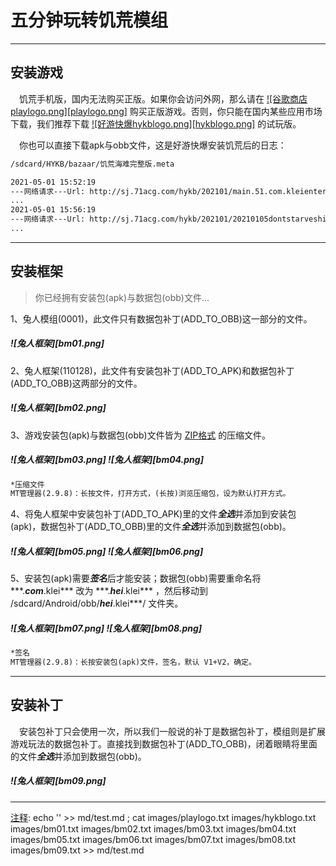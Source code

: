 
# 五分钟玩转饥荒模组  

-----  

## 安装游戏  

　饥荒手机版，国内无法购买正版。如果你会访问外网，那么请在 [![谷歌商店playlogo.png][playlogo.png]](https://play.google.com/store/apps/details?id=com.kleientertainment.doNotStarveShipwrecked) 购买正版游戏。否则，你只能在国内某些应用市场下载，我们推荐下载 [![好游快爆hykblogo.png][hykblogo.png]](https://www.3839.com/a/85896.htm) 的试玩版。  

　你也可以直接下载apk与obb文件，这是好游快爆安装饥荒后的日志：  

``` txt
/sdcard/HYKB/bazaar/饥荒海难完整版.meta  

2021-05-01 15:52:19  
---网络请求---Url: http://sj.71acg.com/hykb/202101/main.51.com.kleientertainment.doNotStarveShipwrecked.obb  
...  
2021-05-01 15:56:19  
---网络请求---Url: http://sj.71acg.com/hykb/202101/20210105dontstarveship.apk  
...  
```
-----  

## 安装框架

>你已经拥有安装包(apk)与数据包(obb)文件...

1、兔人模组(0001)，此文件只有数据包补丁(ADD\_TO\_OBB)这一部分的文件。  

##### ![兔人框架][bm01.png]

2、兔人框架(110128)，此文件有安装包补丁(ADD\_TO\_APK)和数据包补丁(ADD\_TO\_OBB)这两部分的文件。  

##### ![兔人框架][bm02.png]

3、游戏安装包(apk)与数据包(obb)文件皆为 [ZIP格式](https://baike.baidu.com/item/zip/16684862) 的压缩文件。  

##### ![兔人框架][bm03.png] ![兔人框架][bm04.png]

``` txt
*压缩文件
MT管理器(2.9.8)：长按文件，打开方式，(长按)浏览压缩包，设为默认打开方式。
```

4、将兔人框架中安装包补丁(ADD\_TO\_APK)里的文件***全选***并添加到安装包(apk)，数据包补丁(ADD\_TO\_OBB)里的文件***全选***并添加到数据包(obb)。  

##### ![兔人框架][bm05.png] ![兔人框架][bm06.png]

5、安装包(apk)需要***签名***后才能安装；数据包(obb)需要重命名将 \*\*\*.***com***.klei\*\*\* 改为 \*\*\*.***hei***.klei\*\*\* ，然后移动到 /sdcard/Android/obb/***hei***.klei\*\*\*/ 文件夹。  

##### ![兔人框架][bm07.png] ![兔人框架][bm08.png]

``` txt
*签名
MT管理器(2.9.8)：长按安装包(apk)文件，签名，默认 V1+V2，确定。
```

-----

## 安装补丁

　安装包补丁只会使用一次，所以我们一般说的补丁是数据包补丁，模组则是扩展游戏玩法的数据包补丁。直接找到数据包补丁(ADD\_TO\_OBB)，闭着眼睛将里面的文件***全选***并添加到数据包(obb)。  

##### ![兔人框架][bm09.png]

-----



[注释]: https://imgtu.com/?x_x=d*****8
[注释]: echo '' >> md/test.md ; cat images/playlogo.txt images/hykblogo.txt images/bm01.txt images/bm02.txt images/bm03.txt images/bm04.txt images/bm05.txt images/bm06.txt images/bm07.txt images/bm08.txt images/bm09.txt >> md/test.md